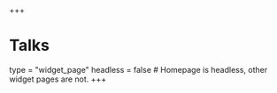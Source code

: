 +++
# Talks
type = "widget_page"
headless = false # Homepage is headless, other widget pages are not.
+++